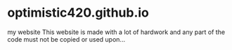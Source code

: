 # optimistic420.github.io
my website
This website is made with a lot of hardwork and any part of the code must not be copied or used upon...
